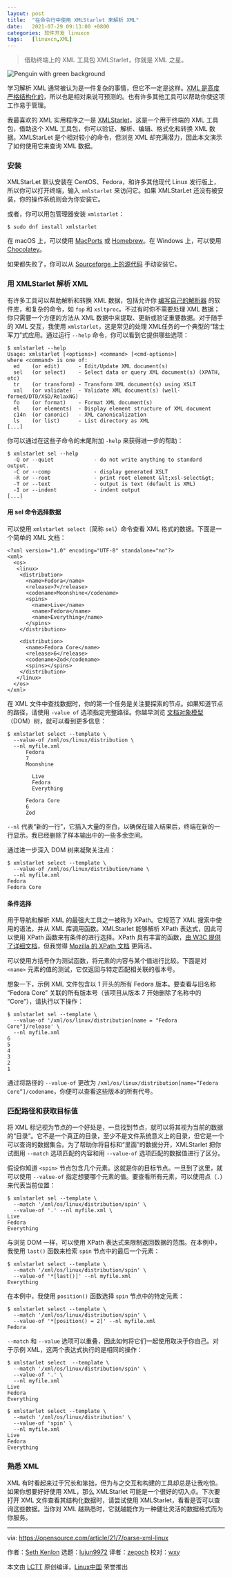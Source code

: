 ```yaml
---
layout: post
title:	"在命令行中使用 XMLStarlet 来解析 XML"
date:	2021-07-29 09:13:00 +0800 
categories:	软件开发 linuxcn 
tags:	[linuxcn,XML]
---
```




> 
> 借助终端上的 XML 工具包 XMLStarlet，你就是 XML 之星。
> 
> 
> 


![](/Asserts/Images/album/202107/29/091327pgssat1oglrzs73z.jpg "Penguin with green background")


学习解析 XML 通常被认为是一件复杂的事情，但它不一定是这样。[XML 是高度严格结构化的](/article-13624-1.html)，所以也是相对来说可预测的。也有许多其他工具可以帮助你使这项工作易于管理。


我最喜欢的 XML 实用程序之一是 [XMLStarlet](https://en.wikipedia.org/wiki/XMLStarlet)，这是一个用于终端的 XML 工具包，借助这个 XML 工具包，你可以验证、解析、编辑、格式化和转换 XML 数据。XMLStarLet 是个相对较小的命令，但浏览 XML 却充满潜力，因此本文演示了如何使用它来查询 XML 数据。


### 安装


XMLStarLet 默认安装在 CentOS、Fedora，和许多其他现代 Linux 发行版上，所以你可以打开终端，输入 `xmlstarlet` 来访问它。如果 XMLStarLet 还没有被安装，你的操作系统则会为你安装它。


或者，你可以用包管理器安装 `xmlstarlet`：



```
$ sudo dnf install xmlstarlet

```

在 macOS 上，可以使用 [MacPorts](https://opensource.com/article/20/11/macports) 或 [Homebrew](https://opensource.com/article/20/6/homebrew-mac)。在 Windows 上，可以使用 [Chocolatey](https://opensource.com/article/20/3/chocolatey)。


如果都失败了，你可以从 [Sourceforge 上的源代码](http://xmlstar.sourceforge.net) 手动安装它。


### 用 XMLStarlet 解析 XML


有许多工具可以帮助解析和转换 XML 数据，包括允许你 [编写自己的解析器](https://opensource.com/article/21/6/parsing-config-files-java) 的软件库，和复杂的命令，如 `fop` 和 `xsltproc`。不过有时你不需要处理 XML 数据；你只需要一个方便的方法从 XML 数据中来提取、更新或验证重要数据。对于随手的 XML 交互，我使用 `xmlstarlet`，这是常见的处理 XML任务的一个典型的“瑞士军刀”式应用。通过运行 `--help` 命令，你可以看到它提供哪些选项：



```
$ xmlstarlet --help
Usage: xmlstarlet [<options>] <command> [<cmd-options>]
where <command> is one of:
  ed    (or edit)      - Edit/Update XML document(s)
  sel   (or select)    - Select data or query XML document(s) (XPATH, etc)
  tr    (or transform) - Transform XML document(s) using XSLT
  val   (or validate)  - Validate XML document(s) (well-formed/DTD/XSD/RelaxNG)
  fo    (or format)    - Format XML document(s)
  el    (or elements)  - Display element structure of XML document
  c14n  (or canonic)   - XML canonicalization
  ls    (or list)      - List directory as XML
[...]

```

你可以通过在这些子命令的末尾附加 `-help` 来获得进一步的帮助：



```
$ xmlstarlet sel --help
  -Q or --quiet             - do not write anything to standard output.
  -C or --comp              - display generated XSLT
  -R or --root              - print root element &lt;xsl-select&gt;
  -T or --text              - output is text (default is XML)
  -I or --indent            - indent output
[...]

```

#### 用 sel 命令选择数据


可以使用 `xmlstarlet select`（简称 `sel`）命令查看 XML 格式的数据。下面是一个简单的 XML 文档：



```
<?xml version="1.0" encoding="UTF-8" standalone="no"?>
<xml>
  <os>
   <linux>
    <distribution>
      <name>Fedora</name>
      <release>7</release>
      <codename>Moonshine</codename>
      <spins>
        <name>Live</name>
        <name>Fedora</name>
        <name>Everything</name>
      </spins>
    </distribution>

    <distribution>
      <name>Fedora Core</name>
      <release>6</release>
      <codename>Zod</codename>
      <spins></spins>
    </distribution>
   </linux>
  </os>    
</xml>

```

在 XML 文件中查找数据时，你的第一个任务是关注要探索的节点。如果知道节点的路径，请使用 `-value of` 选项指定完整路径。你越早浏览 [文档对象模型](https://opensource.com/article/21/6/what-xml#dom)（DOM）树，就可以看到更多信息：



```
$ xmlstarlet select --template \
  --value-of /xml/os/linux/distribution \
  --nl myfile.xml
      Fedora
      7
      Moonshine
     
        Live
        Fedora
        Everything     
     
      Fedora Core
      6
      Zod

```

`--nl` 代表“新的一行”，它插入大量的空白，以确保在输入结果后，终端在新的一行显示。我已经删除了样本输出中的一些多余空间。


通过进一步深入 DOM 树来凝聚关注点：



```
$ xmlstarlet select --template \
  --value-of /xml/os/linux/distribution/name \
  --nl myfile.xml
Fedora
Fedora Core

```

#### 条件选择


用于导航和解析 XML 的最强大工具之一被称为 XPath。它规范了 XML 搜索中使用的语法，并从 XML 库调用函数。XMLStarlet 能够解析 XPath 表达式，因此可以使用 XPath 函数来有条件的进行选择。XPath 具有丰富的函数，[由 W3C 提供了详细文档](https://www.w3.org/TR/1999/REC-xpath-19991116)，但我觉得 [Mozilla 的 XPath 文档](https://developer.mozilla.org/en-US/docs/Web/XPath/Functions) 更简洁。


可以使用方括号作为测试函数，将元素的内容与某个值进行比较。下面是对 `<name>` 元素的值的测试，它仅返回与特定匹配相关联的版本号。


想象一下，示例 XML 文件包含以 1 开头的所有 Fedora 版本。要查看与旧名称 “Fedora Core” 关联的所有版本号（该项目从版本 7 开始删除了名称中的 “Core”），请执行以下操作：



```
$ xmlstarlet sel --template \
  --value-of '/xml/os/linux/distribution[name = "Fedora Core"]/release' \
  --nl myfile.xml
6
5
4
3
2
1

```

通过将路径的 `--value-of` 更改为 `/xml/os/linux/distribution[name=“Fedora Core”]/codename`，你便可以查看这些版本的所有代号。


### 匹配路径和获取目标值


将 XML 标记视为节点的一个好处是，一旦找到节点，就可以将其视为当前的数据的“目录”。它不是一个真正的目录，至少不是文件系统意义上的目录，但它是一个可以查询的数据集合。为了帮助你将目标和“里面”的数据分开，XMLStarlet 把你试图用 `--match` 选项匹配的内容和用 `--value-of` 选项匹配的数据值进行了区分。


假设你知道 `<spin>` 节点包含几个元素。这就是你的目标节点。一旦到了这里，就可以使用 `--value-of` 指定想要哪个元素的值。要查看所有元素，可以使用点（`.`）来代表当前位置：



```
$ xmlstarlet sel --template \
  --match '/xml/os/linux/distribution/spin' \
  --value-of '.' --nl myfile.xml \
Live
Fedora
Everything

```

与浏览 DOM 一样，可以使用 XPath 表达式来限制返回数据的范围。在本例中，我使用 `last()` 函数来检索 `spin` 节点中的最后一个元素：



```
$ xmlstarlet select --template \
  --match '/xml/os/linux/distribution/spin' \
  --value-of '*[last()]' --nl myfile.xml
Everything

```

在本例中，我使用 `position()` 函数选择 `spin` 节点中的特定元素：



```
$ xmlstarlet select --template \
  --match '/xml/os/linux/distribution/spin' \
  --value-of '*[position() = 2]' --nl myfile.xml
Fedora

```

`--match` 和 `--value` 选项可以重叠，因此如何将它们一起使用取决于你自己。对于示例 XML，这两个表达式执行的是相同的操作：



```
$ xmlstarlet select  --template \
  --match '/xml/os/linux/distribution/spin' \
  --value-of '.' \
  --nl myfile.xml
Live
Fedora
Everything     

$ xmlstarlet select --template \
  --match '/xml/os/linux/distribution' \
  --value-of 'spin' \
  --nl myfile.xml
Live
Fedora
Everything

```

### 熟悉 XML


XML 有时看起来过于冗长和笨拙，但为与之交互和构建的工具却总是让我吃惊。如果你想要好好使用 XML，那么 XMLStarlet 可能是一个很好的切入点。下次要打开 XML 文件查看其结构化数据时，请尝试使用 XMLStarlet，看看是否可以查询这些数据。当你对 XML 越熟悉时，它就越能作为一种健壮灵活的数据格式而为你服务。




---


via: <https://opensource.com/article/21/7/parse-xml-linux>


作者：[Seth Kenlon](https://opensource.com/users/seth) 选题：[lujun9972](https://github.com/lujun9972) 译者：[zepoch](https://github.com/zepoch) 校对：[wxy](https://github.com/wxy)


本文由 [LCTT](https://github.com/LCTT/TranslateProject) 原创编译，[Linux中国](https://linux.cn/) 荣誉推出
